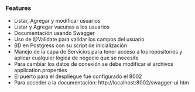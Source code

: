### Features

- Listar, Agregar y modificar usuarios
- Listar y Agregar vacunas a los usuarios
- Documentación usando Swagger
- Uso de @Validate para validar los campos del usuario
- BD en Postgress con su script de inicialización
- Manejo de la capa de Servicios para tener acceso a los repositories y aplicar cualquier lógica de negocio que se necesite
- Para cambiar los datos de conexión se debe modificar el archivos application.properties
- El puerto para el despliegue fue configurado el 8002
- Para acceder a la documentación:
			http://localhost:8002/swagger-ui.htm